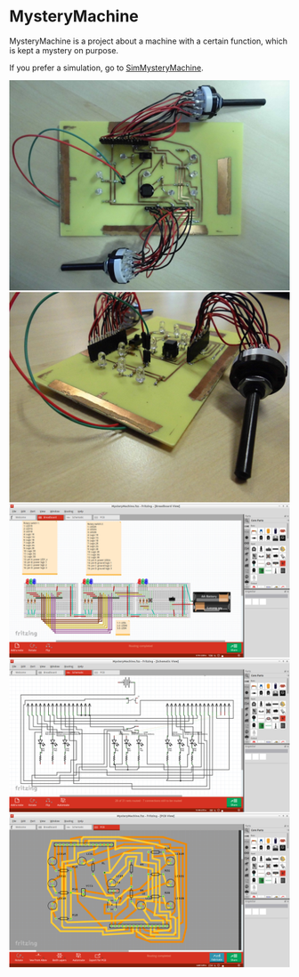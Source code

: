 MysteryMachine
==============

MysteryMachine is a project about a machine with a certain function, which is kept a mystery on purpose.

If you prefer a simulation, go to [SimMysteryMachine](http://richelbilderbeek.nl/ToolSimMysteryMachine.htm).


![Top](MysteryMachineTop_1_0.jpg)
![Side](MysteryMachineSide_1_0.jpg)
![Breadboard](MysteryMachineBreadboard_1_0.png)
![Schematic](MysteryMachineSchematic_1_0.png)
![PCB](MysteryMachinePcb_1_0.png)

